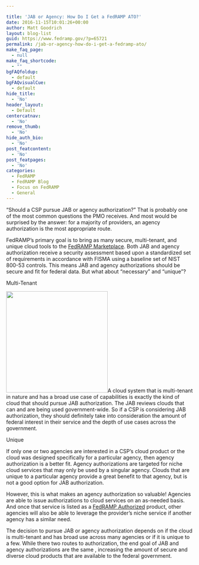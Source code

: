 ```yaml
---

title: 'JAB or Agency: How Do I Get a FedRAMP ATO?'
date: 2016-11-15T10:01:26+00:00
author: Matt Goodrich
layout: blog-list
guid: https://www.fedramp.gov/?p=65721
permalink: /jab-or-agency-how-do-i-get-a-fedramp-ato/
make_faq_page:
  - null
make_faq_shortcode:
  - ""
bgFAQfoldup:
  - default
bgFAQvisualCue:
  - default
hide_title:
  - 'No'
header_layout:
  - Default
centercatnav:
  - 'No'
remove_thumb:
  - 'No'
hide_auth_bio:
  - 'No'
post_featcontent:
  - 'No'
post_featpages:
  - 'No'
categories:
  - FedRAMP
  - FedRAMP Blog
  - Focus on FedRAMP
  - General
---
```


  “Should a CSP pursue JAB or agency authorization?” That is probably one of the most common questions the PMO receives. And most would be surprised by the answer: for a majority of providers, an agency authorization is the most appropriate route.



  FedRAMP’s primary goal is to bring as many secure, multi-tenant, and unique cloud tools to the <a href="https://marketplace.fedramp.gov/index.html#/products" target="_blank">FedRAMP Marketplace</a>. Both JAB and agency authorization receive a security assessment based upon a standardized set of requirements in accordance with FISMA using a baseline set of NIST 800-53 controls. This means JAB and agency authorizations should be secure and fit for federal data. But what about “necessary” and “unique”?



  Multi-Tenant



  <img class="CToWUd a6T alignright" src="https://lh4.googleusercontent.com/TkzjvQMqAKOUS5HXIs3XkdsOabDqPW-6bFG0Uer3Z4p5mjxMKDOExm5ExwVDdEXr8yqokZViZNzkcTmUR3dY5l4L04qNU95nfdeztXZ7d_VjCj4C_cTbRopYvhKr-SiBhx9J7oYK" width="274" height="274" />A cloud system that is multi-tenant in nature and has a broad use case of capabilities is exactly the kind of cloud that should pursue JAB authorization. The JAB reviews clouds that can and are being used government-wide. So if a CSP is considering JAB authorization, they should definitely take into consideration the amount of federal interest in their service and the depth of use cases across the government.


<div dir="ltr">
</div>


  Unique



  If only one or two agencies are interested in a CSP’s cloud product or the cloud was designed specifically for a particular agency, then agency authorization is a better fit. Agency authorizations are targeted for niche cloud services that may only be used by a singular agency. Clouds that are unique to a particular agency provide a great benefit to that agency, but is not a good option for JAB authorization.



  However, this is what makes an agency authorization so valuable! Agencies are able to issue authorizations to cloud services on an as-needed basis. And once that service is listed as a <a href="https://marketplace.fedramp.gov/#/products?status=Compliant&sort=productName" target="_blank">FedRAMP Authorized</a> product, other agencies will also be able to leverage the provider’s niche service if another agency has a similar need.


The decision to pursue JAB or agency authorization depends on if the cloud is multi-tenant and has broad use across many agencies or if it is unique to a few. While there two routes to authorization, the end goal of JAB and agency authorizations are the same , increasing the amount of secure and diverse cloud products that are available to the federal government.
